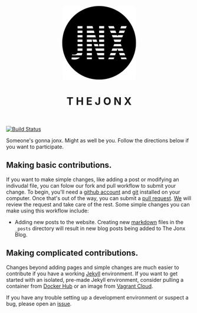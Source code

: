 <div align="middle">
<img src ="images/logos/jonx_logo200px.png" alt="jonx logo" title="jonx logo">
<h1>T H E J O N X</h1>
</div>
<br />

[![Build Status](https://travis-ci.org/the-jonx/the-jonx.github.io.svg?branch=master)](https://travis-ci.org/the-jonx/the-jonx.github.io)

Someone's gonna jonx. Might as well be you. Follow the directions below if you want to participate.

## Making basic contributions.
If you want to make simple changes, like adding a post or modifying an indivudal file, you can folow our fork and pull workflow to submit your change. To begin, you'll need a [github account](https://github.com/account) and [git](https://help.github.com/articles/set-up-git) installed on your computer. Once that's out of the way, you can submit a [pull request](https://help.github.com/articles/using-pull-requests). [We](https://github.com/orgs/the-jonx/teams/web) will review the request and take care of the rest. Some simple changes you can make using this workflow include:

* Adding new posts to the website. Creating new [markdown](https://en.wikipedia.org/wiki/Markdown) files in the `_posts` directory will result in new blog posts being added to The Jonx Blog.

## Making complicated contributions.
Changes beyond adding pages and simple changes are much easier to contribute if you have a working [Jekyll](http://jekyllrb.com/docs/installation/) environment. If you want to get started with an isolated, pre-made Jekyll environment, consider pulling a container from [Docker Hub](https://registry.hub.docker.com/u/grahamc/jekyll) or an image from [Vagrant Cloud](https://vagrantcloud.com/marty/boxes/trusty64).  

If you have any trouble setting up a development environment or suspect a bug, please open an [issue](https://github.com/the-jonx/the-jonx.github.io/issues).
